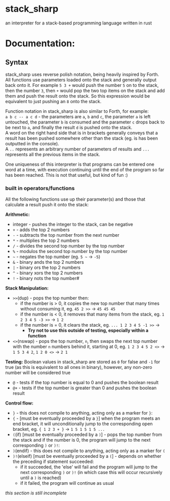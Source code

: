 # stack_sharp
an interpreter for a stack-based programming language written in rust

# Documentation:

## Syntax
stack_sharp uses reverse polish notation, being heavily inspired by Forth.
All functions use parameters loaded onto the stack and generally output back onto it.
For example `5 3 +` would push the number `5` on to the stack, then the number `3`, then `+` would pop the two top items on the stack and add them and push the result onto the stack. So this expression would be equivalent to just pushing an `8` onto the stack.

Function notation in stack_sharp is also similar to Forth, for example:<br>
`a b c -- a c d` - the parameters are `a`, `b` and `c`, the parameter `a` is left untouched, the parameter `b` is consumed and the parameter `c` drops back to be next to `a`, and finally the result `d` is pushed onto the stack.<br>
A word on the right hand side that is in brackets generally conveys that a result has been pushed somewhere other than the stack (eg. is has been outputted in the console).<br>
A `..` represents an arbitrary number of parameters of results and `...` represents all the previous items in the stack.

One uniqueness of this interpreter is that programs can be entered one word at a time, with execution continuing until the end of the program so far has been reached.
This is not that useful, but kind of fun :)

### built in operators/functions
All the following functions use up their parameter(s) and those that calculate a result push it onto the stack:

**Arithmetic:**
- integer - pushes the integer to the stack, can be negative
- `+` - adds the top 2 numbers
- `-` - subtracts the top number from the next number
- `*` - multiplies the top 2 numbers
- `/` - divides the second top number by the top number
- `%` - modulos the second top number by the top number
- `~` - negates the top number (eg. `5 ~` -> `-5`)
- `&` - binary ands the top 2 numbers
- `|` - binary ors the top 2 numbers
- `^` - binary xors the top 2 numbers
- `!` - binary nots the top number#

**Stack Manipulation:**
- `>>`(dup) - pops the top number then:
    - if the number is > 0, it copies the new top number that many times without consuming it, eg. `45 2 >>` -> `45 45 45`
    - if the number is < 0, it removes that many items from the stack, eg. `1 2 3 4 5 -3 >>` -> `1 2`
    - if the number is = 0, it clears the stack, eg. `... 1 2 3 4 5 -1 >>` -> ` `
        - **Try not to use this outside of testing, especially within a function**
- `<>`(nswap) - pops the top number, `n`, then swaps the next top number with the number `n` numbers behind it, starting at 0, eg. `1 2 3 4 5 2 <>` -> `1 5 3 4 2`, `1 2 0 <>` -> `2 1`

**Testing:**
Boolean values in stack_sharp are stored as `0` for false and `-1` for true (as this is equivalent to all ones in binary), however, any non-zero number will be considered true
- `@` - tests if the top number is equal to 0 and pushes the boolean result
- `@+` - tests if the top number is greater than 0 and pushes the boolean result

**Control flow:**
- `}` - this does not compile to anything, acting only as a marker for `}`:
- `{` - [must be eventually proceeded by a `}`] when the program meets an end bracket, it will unconditionally jump to the corresponding open bracket, eg. `{ 1 2 3 + }` -> `1 5 1 5 1 5 ...`
- `(`(if) [must be eventually proceeded by a `)`] - pops the top number from the stack and if the number is 0, the program will jump to the next corresponding `)` or `)!`:
- `)`(endif) - this does not compile to anything, acting only as a marker for `(`
- `)!`(elseif) [must be eventually proceeded by a `(`] - depends on whether the preceding if statement succeeded:
    - if it succeeded, the 'else' will fail and the program will jump to the next corresponding `)` or `)!` (in which case this will occur recursively until a `)` is reached)
    - if it failed, the program will continue as usual

*this section is still incomplete*